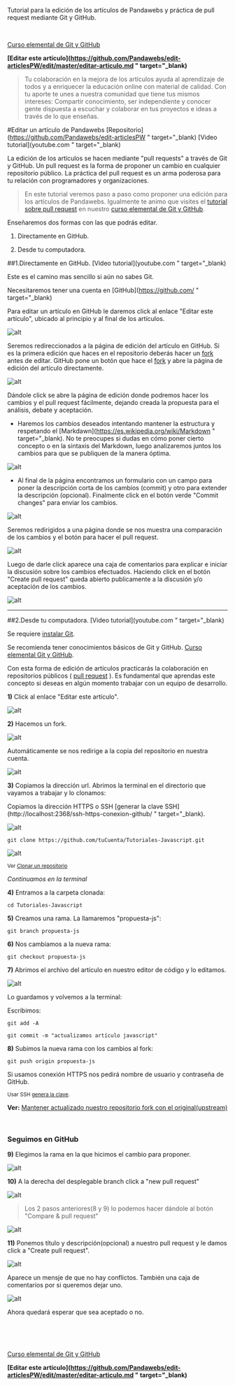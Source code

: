 <span class="hidden-excerpt">Tutorial para la edición de los artículos de Pandawebs y práctica de pull request mediante Git y GitHub.</span>

<div class="post-content_next">
  <div style="visibility: hidden" class="post-content_next-left">
    <a href=""></a>
    <i>.</i>
  </div>
  <a href="http://localhost:2368/git-github-elemental/">
	  <div class="post-content_next-right">
	    <p>Curso elemental de Git y GitHub</p>	    
	  </div>
  </a>
</div>

<strong class="link-to-github">[Editar este artículo](https://github.com/Pandawebs/edit-articlesPW/edit/master/editar-articulo.md " target="_blank)</strong>

>Tu colaboración en la mejora de los artículos ayuda al aprendizaje de todos y a
enriquecer la educación online con material de calidad.
Con tu aporte te unes a nuestra comunidad que tiene tus mismos intereses:
Compartir conocimiento, ser independiente y conocer gente dispuesta a escuchar y
colaborar en tus proyectos e ideas a través de lo que enseñas.

#Editar un artículo de Pandawebs
<span class="links-external">[Repositorio](https://github.com/Pandawebs/edit-articlesPW " target="_blank) [Video tutorial](youtube.com " target="_blank)</span>

La edición de los artículos se hacen mediante "pull requests" a través de Git y GitHub.
Un pull request es la forma de proponer un cambio en cualquier repositorio público.
La práctica del pull request es un arma poderosa para tu relación con programadores y
organizaciones.

>En este tutorial veremos paso a paso como proponer una edición para los artículos
de Pandawebs. 
Igualmente te animo que visites el [tutorial sobre pull request](http://localhost:2368/pull-request/) en nuestro [curso elemental de Git y GitHub](http://localhost:2368/git-github-elemental/).

Enseñaremos dos formas con las que podrás editar.

1. Directamente en GitHub.

2. Desde tu computadora.



##1.Directamente en GitHub.
[Video tutorial](youtube.com " target="_blank)

Este es el camino mas sencillo si aún no sabes Git.

Necesitaremos tener una cuenta en [GitHub](https://github.com/ " target="_blank)

Para editar un artículo en GitHub le daremos click al enlace "Editar este artículo", ubicado al principio y al final de los artículos.


![alt](http://localhost:2368/assets/images/edit-pw-link.png)

Seremos redireccionados a la página de edición del artículo en GitHub.
Si es la primera edición que haces en el repositorio deberás hacer un [fork](http://localhost:2368/fork-un-repositorio/) antes de editar.
GitHub pone un botón que hace el [fork](http://localhost:2368/fork-un-repositorio/) y abre la página de edición del artículo directamente.

![alt](http://localhost:2368/assets/images/fork-y-edicion.png)

Dándole click se abre la página de edición donde podremos hacer los cambios y el pull request fácilmente, dejando creada la propuesta para el análisis, debate y aceptación.

* Haremos los cambios deseados intentando mantener la estructura y respetando el [Markdawn](https://es.wikipedia.org/wiki/Markdown " target="_blank).
No te preocupes si dudas en cómo poner cierto concepto o en la sintaxis del Markdown, luego analizaremos juntos los cambios para que se publiquen de la manera óptima.

![alt](http://localhost:2368/assets/images/edit-article1.png)

* Al final de la página encontramos un formulario con un campo para poner la descripción corta de los cambios (commit) y otro para extender la descripción (opcional).
Finalmente click en el botón verde "Commit changes" para enviar los cambios.

![alt](http://localhost:2368/assets/images/edit-article2.png)

Seremos redirigidos a una página donde se nos muestra una comparación de los cambios y el botón para hacer el pull request.

![alt](http://localhost:2368/assets/images/crear-pull-request.png)

Luego de darle click aparece una caja de comentarios para explicar e iniciar la discusión sobre los cambios efectuados.
Haciendo click en el botón "Create pull request" queda abierto publicamente a la discusión y/o aceptación de los cambios.

![alt](http://localhost:2368/assets/images/comment-pull-request.png)

<hr>

##2.Desde tu computadora.
[Video tutorial](youtube.com " target="_blank)

Se requiere [instalar Git](#).

Se recomienda tener conocimientos básicos de Git y GitHub. [Curso elemental Git y GitHub](#).

Con esta forma de edición de artículos practicarás la colaboración en repositorios públicos ( [pull request](#) ).
Es fundamental que aprendas este concepto si deseas en algún momento trabajar con un equipo de desarrollo.


**1)** Click al enlace "Editar este artículo".

![alt](http://localhost:2368/assets/images/edit-pw-link.png)

**2)** Hacemos un fork.

![alt](http://localhost:2368/assets/images/fork-git.png)

Automáticamente se nos redirige a la copia
del repositorio en nuestra cuenta.

![alt](http://localhost:2368/assets/images/forked-PR-2.png)

**3)** Copiamos la dirección url. Abrimos la terminal en el directorio que vayamos a trabajar y lo clonamos:

Copiamos la dirección HTTPS o SSH [generar la clave SSH](http://localhost:2368/ssh-https-conexion-github/ " target="_blank).

![alt](http://localhost:2368/assets/images/clonar-un-repositorio.png)

`git clone https://github.com/tuCuenta/Tutoriales-Javascript.git`

![alt](http://localhost:2368/assets/images/clone-repo-pw.png)

<small>Ver [Clonar un repositorio](http://localhost:2368/clonar-un-repositorio)</small>

*Continuamos en la terminal*

**4)** Entramos a la carpeta clonada:

`cd Tutoriales-Javascript`


**5)** Creamos una rama. La llamaremos "propuesta-js":

`git branch propuesta-js`


**6)** Nos cambiamos a la nueva rama:

`git checkout propuesta-js`

**7)** Abrimos el archivo del artículo en nuestro editor de código y lo editamos.

![alt](http://localhost:2368/assets/images/editor-edit-pw.png)

Lo guardamos y volvemos a la terminal:

Escribimos:

`git add -A`

`git commit -m "actualizamos artículo javascript"`

**8)** Subimos la nueva rama con los cambios al fork:

`git push origin propuesta-js`

Si usamos conexión HTTPS nos pedirá nombre de usuario y contraseña de GitHub.

<small>Usar SSH [genera la clave](http://localhost:2368/ssh-https-conexion-github).</small>

**Ver:** [Mantener actualizado nuestro repositorio fork con el original(upstream)](http://localhost:2368/fork-un-repositorio/#ejemplo)

<br>

### Seguimos en GitHub 

**9)** Elegimos la rama en la que hicimos el cambio para proponer.

![alt](http://localhost:2368/assets/images/PR-elegir-rama-2.png)



**10)** A la derecha del desplegable branch click a "new pull request"

![alt](http://localhost:2368/assets/images/PR-nuevo-2.png)



>Los 2 pasos anteriores(8 y 9) lo podemos hacer dándole al botón "Compare & pull request"

![alt](http://localhost:2368/assets/images/PR-compare.png)



**11)** Ponemos título y descripción(opcional) a nuestro pull request y le damos click a
"Create pull request". 

![alt](http://localhost:2368/assets/images/comment-pull-request.png)


Aparece un mensje de que no hay conflictos. También una caja de comentarios por si queremos dejar uno.

![alt](http://localhost:2368/assets/images/PR-confirmacion.png)


Ahora quedará esperar que sea aceptado o no.

<br>
<br>
<div class="post-content_next">
  <div style="visibility: hidden" class="post-content_next-left">
    <a href=""></a>
    <i>.</i>
  </div>
  <a href="http://localhost:2368/git-github-elemental/">
    <div class="post-content_next-right">
      <p>Curso elemental de Git y GitHub</p>      
    </div>
  </a>
</div>

<strong class="link-to-github">[Editar este artículo](https://github.com/Pandawebs/edit-articlesPW/edit/master/editar-articulo.md " target="_blank)</strong>

